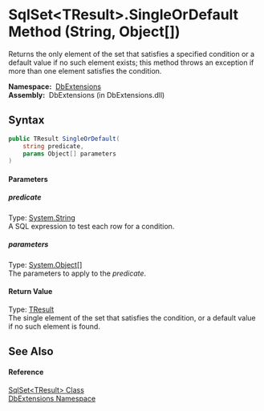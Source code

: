 SqlSet&lt;TResult>.SingleOrDefault Method (String, Object[])
============================================================
  Returns the only element of the set that satisfies a specified condition or a default value if no such element exists; this method throws an exception if more than one element satisfies the condition.

  **Namespace:**  [DbExtensions][1]  
  **Assembly:**  DbExtensions (in DbExtensions.dll)

Syntax
------

```csharp
public TResult SingleOrDefault(
	string predicate,
	params Object[] parameters
)
```

#### Parameters

##### *predicate*
Type: [System.String][2]  
A SQL expression to test each row for a condition.

##### *parameters*
Type: [System.Object][3][]  
The parameters to apply to the *predicate*.

#### Return Value
Type: [TResult][4]  
The single element of the set that satisfies the condition, or a default value if no such element is found.

See Also
--------

#### Reference
[SqlSet&lt;TResult> Class][4]  
[DbExtensions Namespace][1]  

[1]: ../README.md
[2]: http://msdn.microsoft.com/en-us/library/s1wwdcbf
[3]: http://msdn.microsoft.com/en-us/library/e5kfa45b
[4]: README.md